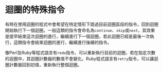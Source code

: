 # 迴圈的特殊指令

有時在使用迴圈的程式中會希望在特定情形下跳過目前迴圈區段的指令，回到迴圈開始執行下一個迴圈，一般這類的指令會命名為`continue`、`skip`或`next`，其效果是提早結束這次迴圈的進行，繼續進行下一個迴圈，若此迴圈已經是最後一次執行，這類指令會結束迴圈的進行，繼續進行後續的指令。

像Perl及Ruby等程式語言有`redo`指令，可以重新執行目前的迴圈，若在指定次數的迴圈中，其迴圈計數器的數值不會變化。Ruby程式語言有`retry`指令，可以讓迴圈計數器回到初值，重新執行整個迴圈。

